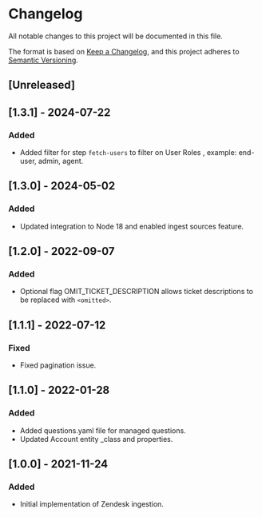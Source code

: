 # Changelog

All notable changes to this project will be documented in this file.

The format is based on [Keep a Changelog](https://keepachangelog.com/en/1.0.0/),
and this project adheres to
[Semantic Versioning](https://semver.org/spec/v2.0.0.html).

## [Unreleased]

## [1.3.1] - 2024-07-22

### Added

- Added filter for step `fetch-users` to filter on User Roles , example: end-user, admin, agent.

## [1.3.0] - 2024-05-02

### Added

- Updated integration to Node 18 and enabled ingest sources feature.

## [1.2.0] - 2022-09-07

### Added

- Optional flag OMIT_TICKET_DESCRIPTION allows ticket descriptions to be
  replaced with `<omitted>`.

## [1.1.1] - 2022-07-12

### Fixed

- Fixed pagination issue.

## [1.1.0] - 2022-01-28

### Added

- Added questions.yaml file for managed questions.
- Updated Account entity \_class and properties.

## [1.0.0] - 2021-11-24

### Added

- Initial implementation of Zendesk ingestion.
